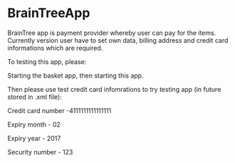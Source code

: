 # BrainTreeApp

BrainTree app is payment provider whereby user can pay for the items. Currently version user have to set own data, billing address and credit card informations which are required.

To testing this app, please:

Starting the basket app, then starting this app.

Then please use test credit card infomrations to try testing app (in future stored in .xml file):

Credit card number  -4111111111111111

Expiry month - 02

Expiry year - 2017

Security number - 123
